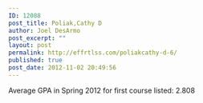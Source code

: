 ```yaml
---
ID: 12088
post_title: Poliak,Cathy D
author: Joel DesArmo
post_excerpt: ""
layout: post
permalink: http://effrtlss.com/poliakcathy-d-6/
published: true
post_date: 2012-11-02 20:49:56
---
```

<p>Average GPA in Spring 2012 for first course listed: 2.808</p>